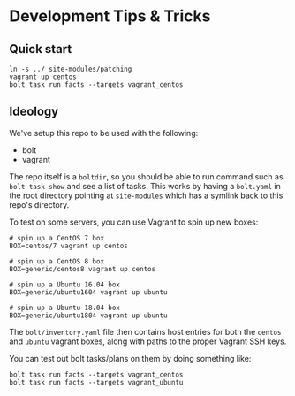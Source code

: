 # Development Tips & Tricks

## Quick start

```shell
ln -s ../ site-modules/patching
vagrant up centos
bolt task run facts --targets vagrant_centos
```

## Ideology

We've setup this repo to be used with the following:
 * bolt
 * vagrant

The repo itself is a `boltdir`, so you should be able to run command such as `bolt task show`
and see a list of tasks. This works by having a `bolt.yaml` in the root directory pointing
at `site-modules` which has a symlink back to this repo's directory.

To test on some servers, you can use Vagrant to spin up new boxes:

```shell
# spin up a CentOS 7 box
BOX=centos/7 vagrant up centos

# spin up a CentOS 8 box
BOX=generic/centos8 vagrant up centos

# spin up a Ubuntu 16.04 box
BOX=generic/ubuntu1604 vagrant up ubuntu

# spin up a Ubuntu 18.04 box
BOX=generic/ubuntu1804 vagrant up ubuntu
```

The `bolt/inventory.yaml` file then contains host entries for both the `centos` and `ubuntu`
vagrant boxes, along with paths to the proper Vagrant SSH keys.

You can test out bolt tasks/plans on them by doing something like:
```shell
bolt task run facts --targets vagrant_centos
bolt task run facts --targets vagrant_ubuntu
```
